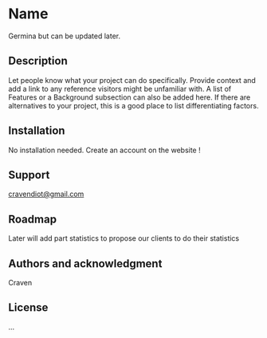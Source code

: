 # Name
Germina but can be updated later.

## Description
Let people know what your project can do specifically. Provide context and add a link to any reference visitors might be unfamiliar with. A list of Features or a Background subsection can also be added here. If there are alternatives to your project, this is a good place to list differentiating factors.

## Installation
No installation needed. Create an account on the website !

## Support
cravendiot@gmail.com

## Roadmap
Later will add part statistics to propose our clients to do their statistics 

## Authors and acknowledgment
Craven

## License
...